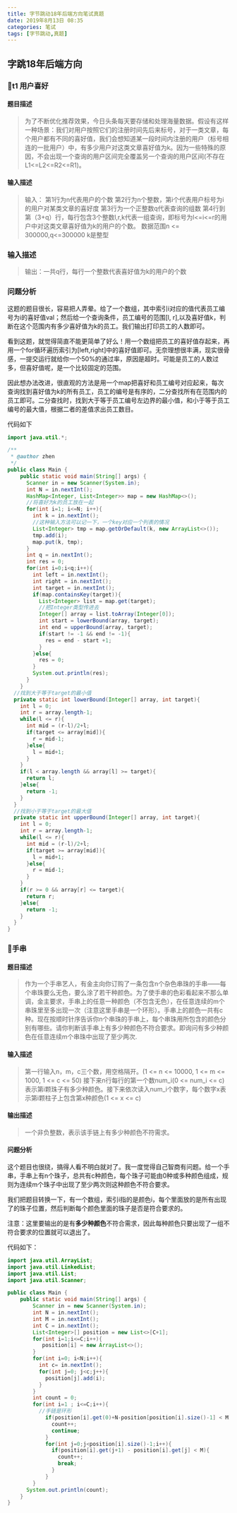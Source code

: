 ```yaml
---
title: 字节跳动18年后端方向笔试真题
date: 2019年8月13日 08:35
categories: 笔试
tags: [字节跳动,真题]
---
```

## 字跳18年后端方向

### :1st_place_medal:t1 用户喜好

#### 题目描述

>为了不断优化推荐效果，今日头条每天要存储和处理海量数据。假设有这样一种场景：我们对用户按照它们的注册时间先后来标号，对于一类文章，每个用户都有不同的喜好值，我们会想知道某一段时间内注册的用户（标号相连的一批用户）中，有多少用户对这类文章喜好值为k。因为一些特殊的原因，不会出现一个查询的用户区间完全覆盖另一个查询的用户区间(不存在L1<=L2<=R2<=R1)。

<!--more-->

#### 输入描述

>输入： 第1行为n代表用户的个数 第2行为n个整数，第i个代表用户标号为i的用户对某类文章的喜好度 第3行为一个正整数q代表查询的组数  第4行到第（3+q）行，每行包含3个整数l,r,k代表一组查询，即标号为l<=i<=r的用户中对这类文章喜好值为k的用户的个数。 数据范围n <= 300000,q<=300000 k是整型

### 输入描述

>输出：一共q行，每行一个整数代表喜好值为k的用户的个数

### 问题分析

这题的题目很长，容易把人弄晕。给了一个数组，其中索引i对应的值代表员工编号为i的喜好值val；然后给一个查询条件，员工编号的范围[l, r],以及喜好值k，判断在这个范围内有多少喜好值为k的员工。我们输出打印员工的人数即可。

看到这题，就觉得简直不能更简单了好么！用一个数组把员工的喜好值存起来，再用一个for循环遍历索引为[left,right]中的喜好值即可。无奈理想很丰满，现实很骨感，一提交运行就给你一个50%的通过率，原因是超时。可能是员工的人数过多，但喜好值呢，是一个比较固定的范围。

因此想办法改进，很直观的方法是用一个map把喜好和员工编号对应起来，每次查询找到喜好值为k的所有员工，员工的编号是有序的，二分查找所有在范围内的员工即可。二分查找时，找到大于等于员工编号左边界的最小值，和小于等于员工编号的最大值，根据二者的差值求出员工数目。

代码如下

```java
import java.util.*;

/**
 * @author zhen
 */
public class Main {
    public static void main(String[] args) {
      Scanner in = new Scanner(System.in);
      int N = in.nextInt();
      HashMap<Integer, List<Integer>> map = new HashMap<>();
      //将喜好为k的员工放在一起
      for(int i=1; i<=N; i++){
        int k = in.nextInt();
        //这种输入方法可以记一下，一个key对应一个列表的情况
        List<Integer> tmp = map.getOrDefault(k, new ArrayList<>());
        tmp.add(i);
        map.put(k, tmp);        
      }
      int q = in.nextInt();
      int res = 0;
      for(int i=0;i<q;i++){
        int left = in.nextInt();
        int right = in.nextInt();
        int target = in.nextInt();
        if(map.containsKey(target)){
          List<Integer> list = map.get(target);
          //把Integer类型传进去
          Integer[] array = list.toArray(Integer[0]);
          int start = lowerBound(array, target);
          int end = upperBound(array, target);
          if(start != -1 && end != -1){
            res = end - start +1;
          }                   
        }else{
          res = 0;
        }
        System.out.println(res);
      }      
    }
  //找到大于等于target的最小值
  private static int lowerBound(Integer[] array, int target){
    int l = 0;
    int r = array.length-1;
    while(l <= r){
      int mid = (r-l)/2+l;
      if(target <= array[mid]){
        r = mid-1;
      }else{
        l = mid+1;
      }
    }
    if(l < array.length && array[l] >= target){
      return l;
    }else{
      return -1;
    }
  }
  //找到小于等于target的最大值
  private static int upperBound(Integer[] array, int target){
    int l = 0;
    int r = array.length-1;
    while(l <= r){
      int mid = (r-l)/2+l;
      if(target >= array[mid]){
        l = mid+1;
      }else{
        r = mid-1;
      }
    }
    if(r >= 0 && array[r] <= target){
      return r;
    }else{
      return -1;
    }
  }
}
```

### :2nd_place_medal:手串

#### 题目描述

>作为一个手串艺人，有金主向你订购了一条包含n个杂色串珠的手串——每个串珠要么无色，要么涂了若干种颜色。为了使手串的色彩看起来不那么单调，金主要求，手串上的任意一种颜色（不包含无色），在任意连续的m个串珠里至多出现一次（注意这里手串是一个环形）。手串上的颜色一共有c种。现在按顺时针序告诉你n个串珠的手串上，每个串珠用所包含的颜色分别有哪些。请你判断该手串上有多少种颜色不符合要求。即询问有多少种颜色在任意连续m个串珠中出现了至少两次.

#### 输入描述

>第一行输入n，m，c三个数，用空格隔开。(1 <= n <= 10000, 1 <= m <= 1000, 1 <= c <= 50) 接下来n行每行的第一个数num_i(0 <= num_i <= c)表示第i颗珠子有多少种颜色。接下来依次读入num_i个数字，每个数字x表示第i颗柱子上包含第x种颜色(1 <= x <= c)

#### 输出描述

>一个非负整数，表示该手链上有多少种颜色不符需求。

#### 问题分析

这个题目也很绕，搞得人看不明白就对了。我一度觉得自己智商有问题。给一个手串，手串上有n个珠子，总共有c种颜色，每个珠子可能由0种或多种颜色组成，规则为连续m个珠子中出现了至少两次则这种颜色不符合要求。

我们把题目转换一下，有一个数组，索引i指的是颜色i，每个里面放的是所有出现了的珠子位置，然后判断每个颜色里面的珠子是否是符合要求的。

注意：这里要输出的是有**多少种颜色**不符合需求，因此每种颜色只要出现了一组不符合要求的位置就可以退出了。

代码如下：

```java
import java.util.ArrayList;
import java.util.LinkedList;
import java.util.List;
import java.util.Scanner;

public class Main {
    public static void main(String[] args) {
        Scanner in = new Scanner(System.in);
        int N = in.nextInt();
        int M = in.nextInt();
        int C = in.nextInt();
        List<Integer>[] position = new List<>[C+1];
        for(int i=1;i<=C;i++){
           position[i] = new ArrayList<>();          
        }
        for(int i=0; i<N;i++){
          int c= in.nextInt();
          for(int j=0; j<c;j++){
            position[j].add(i);
          }
        }
      	int count = 0;
      	for(int i=1 ; i<=C;i++){
          //手链是环形
          	if(position[i].get(0)+N-position[position[i].size()-1] < M){
              count++;
              continue;
            }
            for(int j=0;j<position[i].size()-1;i++){
              if(position[i].get(j+1) - position[i].get[j] < M){
                count++;
                break;
              }
            }
        }
      System.out.println(count);      
    }
}
```

